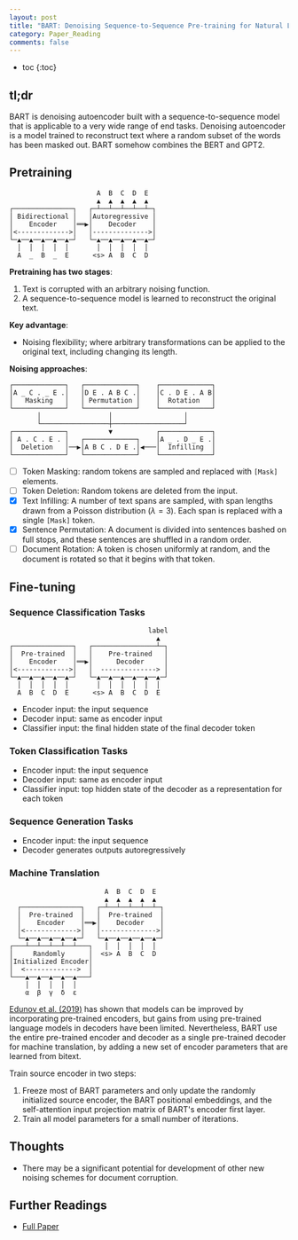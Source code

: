 ```yaml
---
layout: post
title: "BART: Denoising Sequence-to-Sequence Pre-training for Natural Language Generation, Translation, and Comprehension"
category: Paper_Reading
comments: false
---
```


- toc
{:toc}

## tl;dr

BART is denoising autoencoder built with a sequence-to-sequence model that is applicable to a very wide range of end tasks. Denoising autoencoder is a model trained to reconstruct text where a random subset of the words has been masked out. BART somehow combines the BERT and GPT2.

## Pretraining

```
                      A  B  C  D  E
                      ▲  ▲  ▲  ▲  ▲
┌───────────────┐   ┌─┴──┴──┴──┴──┴─┐
│ Bidirectional │   │Autoregressive │
│    Encoder    │══▶│    Decoder    │
│<------------->│   │-------------->│
└─▲──▲──▲──▲──▲─┘   └─▲──▲──▲──▲──▲─┘
  │  │  │  │  │       │  │  │  │  │
  A  _  B  _  E      <s> A  B  C  D
```

**Pretraining has two stages**:
1. Text is corrupted with an arbitrary noising function.
2. A sequence-to-sequence model is learned to reconstruct the original text.

**Key advantage**:
- Noising flexibility; where arbitrary transformations can be applied to the original text, including changing its length.

**Noising approaches**:
```
┌─────────────┐   ┌─────────────┐    ┌─────────────┐
│A _ C . _ E .│   │D E . A B C .│    │C . D E . A B│
│   Masking   │   │ Permutation │    │  Rotation   │
└─────────────┘   └─────────────┘    └─────────────┘
       │                 │                  │
       └─────────────────┼──────────────────┘
┌─────────────┐          ▼           ┌─────────────┐
│ A . C . E . │   ┌─────────────┐    │A _ . D _ E .│
│  Deletion   │──▶│A B C . D E .│◀───│  Infilling  │
└─────────────┘   └─────────────┘    └─────────────┘
```
- [ ] Token Masking: random tokens are sampled and replaced with `[Mask]` elements.
- [ ] Token Deletion: Random tokens are deleted from the input.
- [X] Text Infilling: A number of text spans are sampled, with span lengths drawn from a Poisson distribution ($\lambda=3$). Each span is replaced with a single `[Mask]` token.
- [X] Sentence Permutation: A document is divided into sentences bashed on full stops, and these sentences are shuffled in a random order.
- [ ] Document Rotation: A token is chosen uniformly at random, and the document is rotated so that it begins with that token.

## Fine-tuning

### Sequence Classification Tasks

```
                                   label
                                     ▲
┌───────────────┐   ┌────────────────┴─┐
│  Pre-trained  │   │    Pre-trained   │
│    Encoder    │══▶│      Decoder     │
│<------------->│   │  --------------> │
└─▲──▲──▲──▲──▲─┘   └─▲──▲──▲──▲──▲──▲─┘
  │  │  │  │  │       │  │  │  │  │  │
  A  B  C  D  E      <s> A  B  C  D  E
```
- Encoder input: the input sequence
- Decoder input: same as encoder input
- Classifier input: the final hidden state of the final decoder token

### Token Classification Tasks

- Encoder input: the input sequence
- Decoder input: same as encoder input
- Classifier input: top hidden state of the decoder as a representation for each token

### Sequence Generation Tasks

- Encoder input: the input sequence
- Decoder generates outputs autoregressively

### Machine Translation

```
                        A  B  C  D  E
                        ▲  ▲  ▲  ▲  ▲
  ┌───────────────┐   ┌─┴──┴──┴──┴──┴─┐
  │  Pre-trained  │   │  Pre-trained  │
  │    Encoder    │══▶│    Decoder    │
  │<------------->│   │-------------->│
  └─▲──▲──▲──▲──▲─┘   └─▲──▲──▲──▲──▲─┘
┌───┴──┴──┴──┴──┴───┐   │  │  │  │  │
│     Randomly      │  <s> A  B  C  D
│Initialized Encoder│
│  <------------->  │
└───▲──▲──▲──▲──▲───┘
    │  │  │  │  │
    α  β  γ  δ  ε
```
[Edunov et al. (2019)](https://arxiv.org/abs/1903.09722) has shown that models can be improved by incorporating pre-trained encoders, but gains from using pre-trained language models in decoders have been limited. Nevertheless, BART use the entire pre-trained encoder and decoder as a single pre-trained decoder for machine translation, by adding a new set of encoder parameters that are learned from bitext.

Train source encoder in two steps:
1. Freeze most of BART parameters and only update the randomly initialized source encoder, the BART positional embeddings, and the self-attention input projection matrix of BART's encoder first layer.
2. Train all model parameters for a small number of iterations.

## Thoughts

- There may be a significant potential for development of other new noising schemes for document corruption.

## Further Readings

- [Full Paper](https://arxiv.org/abs/1910.13461)
